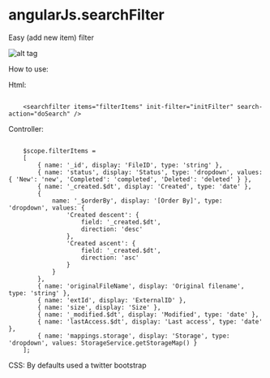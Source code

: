 angularJs.searchFilter
======================

Easy (add new item) filter

![alt tag](https://raw.github.com/JTOne123/angularJs.searchFilter/master/searchFilter.png)

How to use:

Html:
<pre><code>
	&lt;searchfilter items="filterItems" init-filter="initFilter" search-action="doSearch" /&gt;
</code></pre>

Controller:
<pre><code>
	$scope.filterItems =
	[
		{ name: '_id', display: 'FileID', type: 'string' },
		{ name: 'status', display: 'Status', type: 'dropdown', values: { 'New': 'new', 'Completed': 'completed', 'Deleted': 'deleted' } },
		{ name: '_created.$dt', display: 'Created', type: 'date' },
		{
			name: '_$orderBy', display: '[Order By]', type: 'dropdown', values: {
				'Created descent': {
					field: '_created.$dt',
					direction: 'desc'
				},
				'Created ascent': {
					field: '_created.$dt',
					direction: 'asc'
				}
			}
		},
		{ name: 'originalFileName', display: 'Original filename', type: 'string' },
		{ name: 'extId', display: 'ExternalID' },
		{ name: 'size', display: 'Size' },
		{ name: '_modified.$dt', display: 'Modified', type: 'date' },
		{ name: 'lastAccess.$dt', display: 'Last access', type: 'date' },
		{ name: 'mappings.storage', display: 'Storage', type: 'dropdown', values: StorageService.getStorageMap() }
	];
</code></pre>

CSS: By defaults used a twitter bootstrap
